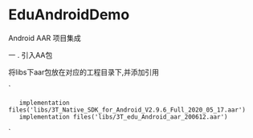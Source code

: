 # EduAndroidDemo
Android AAR 项目集成

一 . 引入AA包

   将libs下aar包放在对应的工程目录下,并添加引用

   `

       implementation files('libs/3T_Native_SDK_for_Android_V2.9.6_Full_2020_05_17.aar')
       implementation files('libs/3T_edu_Android_aar_200612.aar')
   `